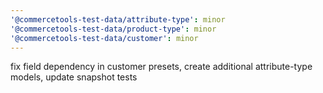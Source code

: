 ```yaml
---
'@commercetools-test-data/attribute-type': minor
'@commercetools-test-data/product-type': minor
'@commercetools-test-data/customer': minor
---
```


fix field dependency in customer presets, create additional attribute-type models, update snapshot tests
